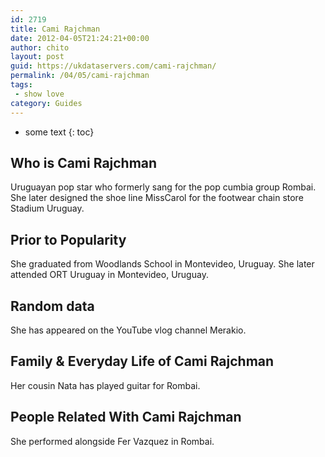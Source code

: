 ```yaml
---
id: 2719
title: Cami Rajchman
date: 2012-04-05T21:24:21+00:00
author: chito
layout: post
guid: https://ukdataservers.com/cami-rajchman/
permalink: /04/05/cami-rajchman
tags:
 - show love
category: Guides
---
```


* some text
{: toc}


## Who is  Cami Rajchman
                  
                  
                  
Uruguayan pop star who formerly sang for the pop cumbia group Rombai. She later designed the shoe line MissCarol for the footwear chain store Stadium Uruguay.
                  
                
                
                
## Prior to Popularity 
                  
                  
                  
She graduated from Woodlands School in Montevideo, Uruguay. She later attended ORT Uruguay in Montevideo, Uruguay.
                  
                
                
                
## Random data 
                  
                  
                  
She has appeared on the YouTube vlog channel Merakio.
                  
                
                
                
## Family & Everyday Life of Cami Rajchman
                  
                  
                  
Her cousin Nata has played guitar for Rombai.
                  
                
                
                
## People Related With  Cami Rajchman
                  
                  
                  
She performed alongside Fer Vazquez in Rombai.
                  
                
              
            
          
          
          
    
    
  
